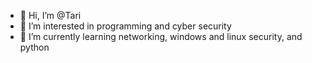 - 👋 Hi, I’m @Tari
- 👀 I’m interested in programming and cyber security
- 🌱 I’m currently learning networking, windows and linux security, and python


<!---
Tari-Star/Tari-Star is a ✨ special ✨ repository because its `README.md` (this file) appears on your GitHub profile.
You can click the Preview link to take a look at your changes.
--->
